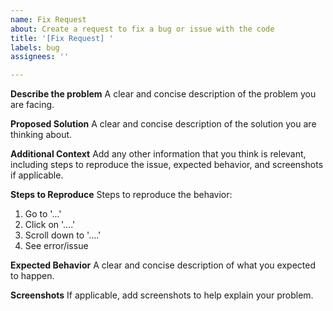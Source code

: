 ```yaml
---
name: Fix Request
about: Create a request to fix a bug or issue with the code
title: '[Fix Request] '
labels: bug
assignees: ''

---
```


**Describe the problem**
A clear and concise description of the problem you are facing.

**Proposed Solution**
A clear and concise description of the solution you are thinking about.

**Additional Context**
Add any other information that you think is relevant, including steps to reproduce the issue, expected behavior, and screenshots if applicable.

**Steps to Reproduce**
Steps to reproduce the behavior:

1. Go to '...'
2. Click on '....'
3. Scroll down to '....'
4. See error/issue

**Expected Behavior**
A clear and concise description of what you expected to happen.

**Screenshots**
If applicable, add screenshots to help explain your problem.
